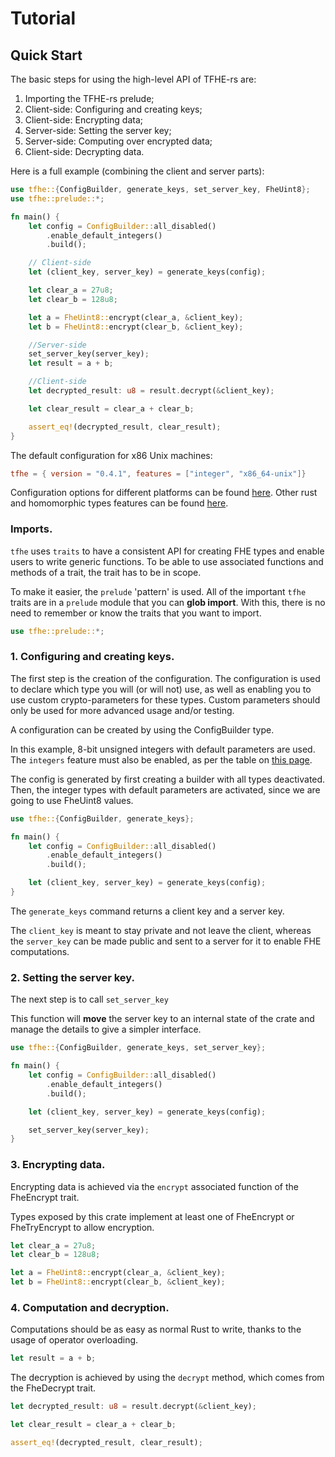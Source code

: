 # Tutorial

## Quick Start

The basic steps for using the high-level API of TFHE-rs are:

1. Importing the TFHE-rs prelude;
2. Client-side: Configuring and creating keys;
3. Client-side: Encrypting data;
4. Server-side: Setting the server key;
5. Server-side: Computing over encrypted data;
6. Client-side: Decrypting data.

Here is a full example (combining the client and server parts):

```rust
use tfhe::{ConfigBuilder, generate_keys, set_server_key, FheUint8};
use tfhe::prelude::*;

fn main() {
    let config = ConfigBuilder::all_disabled()
        .enable_default_integers()
        .build();

    // Client-side
    let (client_key, server_key) = generate_keys(config);

    let clear_a = 27u8;
    let clear_b = 128u8;

    let a = FheUint8::encrypt(clear_a, &client_key);
    let b = FheUint8::encrypt(clear_b, &client_key);

    //Server-side
    set_server_key(server_key);
    let result = a + b;

    //Client-side
    let decrypted_result: u8 = result.decrypt(&client_key);

    let clear_result = clear_a + clear_b;

    assert_eq!(decrypted_result, clear_result);
}
```

The default configuration for x86 Unix machines:
```toml
tfhe = { version = "0.4.1", features = ["integer", "x86_64-unix"]}
```

Configuration options for different platforms can be found [here](../getting_started/installation.md). Other rust and homomorphic types features can be found [here](../how_to/rust_configuration.md).

### Imports.

`tfhe` uses `traits` to have a consistent API for creating FHE types and enable users to write generic functions. To be able to use associated functions and methods of a trait, the trait has to be in scope.

To make it easier, the `prelude` 'pattern' is used. All of the important `tfhe` traits are in a `prelude` module that you can **glob import**. With this, there is no need to remember or know the traits that you want to import.

```rust
use tfhe::prelude::*;
```

### 1. Configuring and creating keys.

The first step is the creation of the configuration. The configuration is used to declare which type you will (or will not) use, as well as enabling you to use custom crypto-parameters for these types. Custom parameters should only be used for more advanced usage and/or testing.

A configuration can be created by using the ConfigBuilder type.

In this example, 8-bit unsigned integers with default parameters are used. The `integers` 
feature must also be enabled, as per the table on [this page](../how_to/rust_configuration.md#choosing-your-features).

The config is generated by first creating a builder with all types deactivated. Then, the integer types with default parameters are activated, since we are going to use FheUint8 values.

```rust
use tfhe::{ConfigBuilder, generate_keys};

fn main() {
    let config = ConfigBuilder::all_disabled()
        .enable_default_integers()
        .build();

    let (client_key, server_key) = generate_keys(config);
}
```

The `generate_keys` command returns a client key and a server key.

The `client_key` is meant to stay private and not leave the client, whereas the `server_key` can be made public and sent to a server for it to enable FHE computations.

### 2. Setting the server key.

The next step is to call `set_server_key`

This function will **move** the server key to an internal state of the crate and manage the details to give a simpler interface.

```rust
use tfhe::{ConfigBuilder, generate_keys, set_server_key};

fn main() {
    let config = ConfigBuilder::all_disabled()
        .enable_default_integers()
        .build();

    let (client_key, server_key) = generate_keys(config);

    set_server_key(server_key);
}
```

### 3. Encrypting data.

Encrypting data is achieved via the `encrypt` associated function of the FheEncrypt trait.

Types exposed by this crate implement at least one of FheEncrypt or FheTryEncrypt to allow encryption.

```Rust
let clear_a = 27u8;
let clear_b = 128u8;

let a = FheUint8::encrypt(clear_a, &client_key);
let b = FheUint8::encrypt(clear_b, &client_key);
```

### 4. Computation and decryption.

Computations should be as easy as normal Rust to write, thanks to the usage of operator overloading.

```Rust
let result = a + b;
```

The decryption is achieved by using the `decrypt` method, which comes from the FheDecrypt trait.

```Rust
let decrypted_result: u8 = result.decrypt(&client_key);

let clear_result = clear_a + clear_b;

assert_eq!(decrypted_result, clear_result);
```
